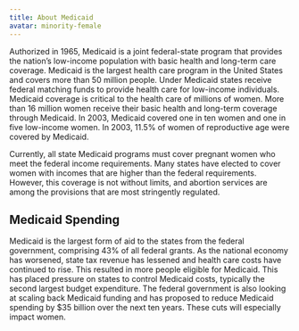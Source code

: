 ```yaml
---
title: About Medicaid
avatar: minority-female
---
```


Authorized in 1965, Medicaid is a joint federal-state program that
provides the nation’s low-income population with basic health and
long-term care coverage.  Medicaid is the largest health care program in
the United States and covers more than 50 million people.  Under
Medicaid states receive federal matching funds to provide health care
for low-income individuals.  Medicaid coverage is critical to the health
care of millions of women.  More than 16 million women receive their
basic health and long-term coverage through Medicaid.  In 2003, Medicaid
covered one in ten women and one in five low-income women.  In 2003,
11.5% of women of reproductive age were covered by Medicaid.

Currently, all state Medicaid programs must cover pregnant women who
meet the federal income requirements.  Many states have elected to cover
women with incomes that are higher than the federal requirements.
However, this coverage is not without limits, and abortion services are
among the provisions that are most stringently regulated.

Medicaid Spending
-----------------

Medicaid is the largest form of aid to the states from the federal
government, comprising 43% of all federal grants.  As the national
economy has worsened, state tax revenue has lessened and health care
costs have continued to rise.  This resulted in more people eligible for
Medicaid.  This has placed pressure on states to control Medicaid costs,
typically the second largest budget expenditure.  The federal government
is also looking at scaling back Medicaid funding and has proposed to
reduce Medicaid spending by $35 billion over the next ten years.  These
cuts will especially impact women.

